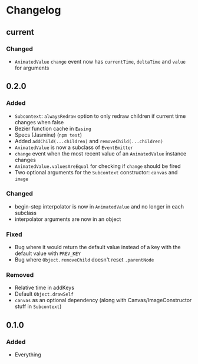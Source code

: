 # Changelog
## current
### Changed
- `AnimatedValue` `change` event now has `currentTime`, `deltaTime` and `value` for arguments

## 0.2.0
### Added
- `Subcontext`: `alwaysRedraw` option to only redraw children if current time changes when false
- Bezier function cache in `Easing`
- Specs (Jasmine) (`npm test`)
- Added `addChild(...children)` and `removeChild(...children)`
- `AnimatedValue` is now a subclass of `EventEmitter`
- `change` event when the most recent value of an `AnimatedValue` instance changes
- `AnimatedValue.valuesAreEqual` for checking if `change` should be fired
- Two optional arguments for the `Subcontext` constructor: `canvas` and `image`

### Changed
- begin-step interpolator is now in `AnimatedValue` and no longer in each subclass
- interpolator arguments are now in an object

### Fixed
- Bug where it would return the default value instead of a key with the default value with `PREV_KEY`
- Bug where `Object.removeChild` doesn't reset `.parentNode`

### Removed
- Relative time in addKeys
- Default `Object.drawSelf`
- `canvas` as an optional dependency (along with Canvas/ImageConstructor stuff in `Subcontext`)

## 0.1.0
### Added
- Everything

